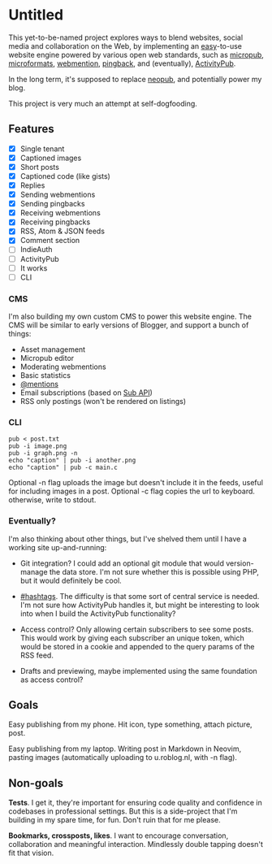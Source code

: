 # Untitled

This yet-to-be-named project explores ways to blend websites, social media and collaboration on the Web, by implementing an [easy](https://gilest.org/indie-easy.html)-to-use website engine powered by various open web standards, such as [micropub](https://www.w3.org/TR/micropub/), [microformats](https://microformats.org/), [webmention](https://www.w3.org/TR/webmention/), [pingback](https://en.wikipedia.org/wiki/Pingback), and (eventually), [ActivityPub](https://www.w3.org/TR/activitypub/).

In the long term, it's supposed to replace [neopub](https://git.dupunkto.org/neopub), and potentially power my blog.

This project is very much an attempt at self-dogfooding.

## Features

- [x] Single tenant
- [x] Captioned images
- [x] Short posts
- [x] Captioned code (like gists)
- [x] Replies
- [x] Sending webmentions
- [x] Sending pingbacks
- [x] Receiving webmentions
- [x] Receiving pingbacks
- [x] RSS, Atom & JSON feeds
- [x] Comment section
- [ ] IndieAuth
- [ ] ActivityPub
- [ ] It works
- [ ] CLI

### CMS

I'm also building my own custom CMS to power this website engine. The CMS will be similar to early versions of Blogger, and support a bunch of things:

- Asset management
- Micropub editor
- Moderating webmentions
- Basic statistics
- [@mentions](https://roblog.nl/blog/mentions)
- Email subscriptions (based on [Sub API](https://api.geheimesite.nl/sub))
- RSS only postings (won't be rendered on listings)

### CLI

    pub < post.txt
    pub -i image.png
    pub -i graph.png -n
    echo "caption" | pub -i another.png
    echo "caption" | pub -c main.c

Optional -n flag uploads the image but doesn't include it in the feeds, useful for including images in a post.
Optional -c flag copies the url to keyboard. otherwise, write to stdout.

### Eventually?

I'm also thinking about other things, but I've shelved them until I have a working site up-and-running:

- Git integration? I could add an optional git module that would version-manage the data store. I'm not sure whether this is possible using PHP, but it would definitely be cool.

- [#hashtags](https://personal-web.org). The difficulty is that some sort of central service is needed. I'm not sure how ActivityPub handles it, but might be interesting to look into when I build the ActivityPub functionality?

- Access control? Only allowing certain subscribers to see some posts. This would work by giving each subscriber an unique token, which would be stored in a cookie and appended to the query params of the RSS feed.

- Drafts and previewing, maybe implemented using the same foundation as access control?

## Goals

Easy publishing from my phone. Hit icon, type something, attach picture, post.

Easy publishing from my laptop. Writing post in Markdown in Neovim, pasting
images (automatically uploading to u.roblog.nl, with -n flag).

## Non-goals

**Tests**. I get it, they're important for ensuring code quality and confidence in codebases in professional settings. But this is a side-project that I'm building in my spare time, for fun. Don't ruin that for me please.

**Bookmarks, crossposts, likes**. I want to encourage conversation, collaboration and meaningful interaction. Mindlessly double tapping doesn't fit that vision.
